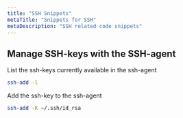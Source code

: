 ```yaml
---
title: "SSH Snippets"
metaTitle: "Snippets for SSH"
metaDescription: "SSH related code snippets"
---
```



## Manage SSH-keys with the SSH-agent

List the ssh-keys currently available in the ssh-agent
```bash
ssh-add -l
```

Add the ssh-key to the ssh-agent
```bash
ssh-add -K ~/.ssh/id_rsa
```
